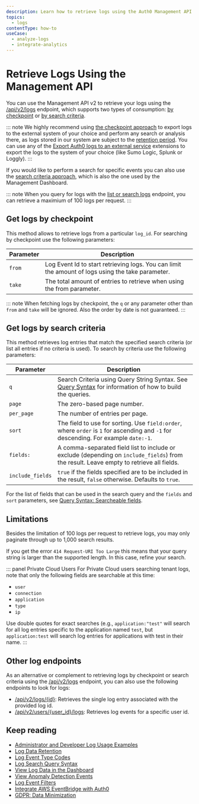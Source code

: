 ```yaml
---
description: Learn how to retrieve logs using the Auth0 Management API get_logs endpoint by checkpoint or by search criteria. 
topics:
  - logs
contentType: how-to
useCase:
  - analyze-logs
  - integrate-analytics
---
```


# Retrieve Logs Using the Management API

You can use the Management API v2 to retrieve your logs using the [/api/v2/logs](/api/v2#!/Logs/get_logs) endpoint, which supports two types of consumption: [by checkpoint](/logs#get-logs-by-checkpoint) or [by search criteria](#get-logs-by-search-criteria).

::: note
We highly recommend using [the checkpoint approach](#get-logs-by-checkpoint) to export logs to the external system of your choice and perform any search or analysis there, as logs stored in our system are subject to the [retention period](/logs/references/log-data-retention). You can use any of the [Export Auth0 logs to an external service](/extensions#export-auth0-logs-to-an-external-service) extensions to export the logs to the system of your choice (like Sumo Logic, Splunk or Loggly).
:::

If you would like to perform a search for specific events you can also use the [search criteria approach](#get-logs-by-search-criteria), which is also the one used by the Management Dashboard.

::: note
When you query for logs with the [list or search logs](/api/v2#!/Logs/get_logs) endpoint, you can retrieve a maximium of 100 logs per request.
:::

## Get logs by checkpoint

This method allows to retrieve logs from a particular `log_id`. For searching by checkpoint use the following parameters:

| Parameter | Description |
| -- | -- |
| `from` | Log Event Id to start retrieving logs. You can limit the amount of logs using the take parameter. |
| `take` | The total amount of entries to retrieve when using the from parameter. |

::: note
When fetching logs by checkpoint, the `q` or any parameter other than `from` and `take` will be ignored. Also the order by date is not guaranteed.
:::

## Get logs by search criteria

This method retrieves log entries that match the specified search criteria (or list all entries if no criteria is used). To search by criteria use the following parameters:

| Parameter | Description |
| -- | -- |
| `q` | Search Criteria using Query String Syntax. See [Query Syntax](/logs/references/query-syntax) for information of how to build the queries. |
| `page` | The zero-based page number. |
| `per_page` | The number of entries per page. |
| `sort` | The field to use for sorting. Use `field:order`, where `order` is `1` for ascending and `-1` for descending. For example `date:-1`. |
| `fields:` | A comma-separated field list to include or exclude (depending on `include_fields`) from the result. Leave empty to retrieve all fields. |
| `include_fields` | `true` if the fields specified are to be included in the result, `false` otherwise. Defaults to `true`. |

For the list of fields that can be used in the search query and the `fields` and `sort` parameters, see [Query Syntax: Searcheable fields](logs/references/query-syntax#searchable-fields).

## Limitations

Besides the limitation of 100 logs per request to retrieve logs, you may only paginate through up to 1,000 search results.

If you get the error `414 Request-URI Too Large` this means that your query string is larger than the supported length. In this case, refine your search.

::: panel Private Cloud Users
For Private Cloud users searching tenant logs, note that only the following fields are searchable at this time: 

* `user`
* `connection`
* `application`
* `type`
* `ip`

Use double quotes for exact searches (e.g., `application:"test"` will search for all log entries specific to the application named `test`, but `application:test` will search log entries for applications with test in their name.
:::

## Other log endpoints

As an alternative or complement to retrieving logs by checkpoint or search criteria using the [/api/v2/logs](/api/v2#!/Logs/get_logs) endpoint, you can also use the following endpoints to look for logs:

* [/api/v2/logs/{id}](/api/v2#!/Logs/get_logs_by_id): Retrieves the single log entry associated with the provided log id.
* [/api/v2/users/{user_id}/logs](/api/v2#!/Users/get_logs_by_user): Retrieves log events for a specific user id.

## Keep reading

* [Administrator and Developer Log Usage Examples](/logs/concepts/logs-admins-devs)
* [Log Data Retention](/logs/references/log-data-retention)
* [Log Event Type Codes](/logs/references/log-event-type-codes)
* [Log Search Query Syntax](/logs/references/query-syntax)
* [View Log Data in the Dashboard](/logs/guides/view-log-data-dashboard)
* [View Anomaly Detection Events](/anomaly-detection/guides/view-anomaly-detection-events)
* [Log Event Filters](/logs/references/log-event-filters)
* [Integrate AWS EventBridge with Auth0](/integrations/aws-eventbridge)
* [GDPR: Data Minimization](/compliance/gdpr/features-aiding-compliance/data-minimization)